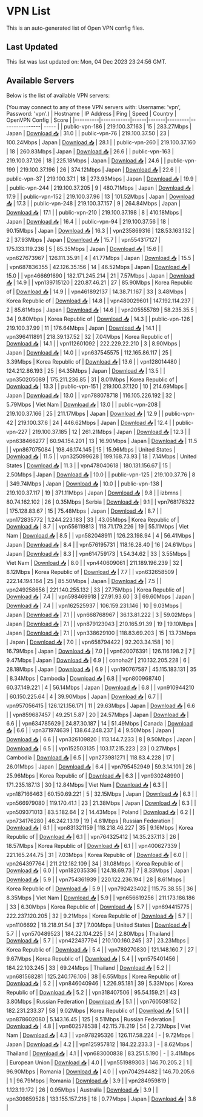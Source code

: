 # VPN List

This is an auto-generated list of Open VPN config files.

## Last Updated

This list was last updated on: Mon, 04 Dec 2023 23:24:56 GMT.

## Available Servers

Below is the list of available VPN servers:

(You may connect to any of these VPN servers with: Username: 'vpn', Password: 'vpn'.)
| Hostname | IP Address | Ping | Speed | Country | OpenVPN Config | Score |
|----------|------------|------|-------|---------|----------------| ----- |
| public-vpn-186 | 219.100.37.163 | 15 | 283.27Mbps | Japan | [Download 📥](./configs/server_0_JP.ovpn) | 31.0 |
| public-vpn-76 | 219.100.37.50 | 23 | 100.24Mbps | Japan | [Download 📥](./configs/server_1_JP.ovpn) | 28.1 |
| public-vpn-260 | 219.100.37.160 | 18 | 260.83Mbps | Japan | [Download 📥](./configs/server_2_JP.ovpn) | 26.6 |
| public-vpn-163 | 219.100.37.126 | 18 | 225.18Mbps | Japan | [Download 📥](./configs/server_3_JP.ovpn) | 24.6 |
| public-vpn-199 | 219.100.37.196 | 26 | 374.12Mbps | Japan | [Download 📥](./configs/server_4_JP.ovpn) | 22.6 |
| public-vpn-37 | 219.100.37.1 | 18 | 273.93Mbps | Japan | [Download 📥](./configs/server_5_JP.ovpn) | 19.9 |
| public-vpn-244 | 219.100.37.205 | 9 | 480.71Mbps | Japan | [Download 📥](./configs/server_6_JP.ovpn) | 17.9 |
| public-vpn-152 | 219.100.37.96 | 13 | 101.52Mbps | Japan | [Download 📥](./configs/server_7_JP.ovpn) | 17.3 |
| public-vpn-248 | 219.100.37.157 | 9 | 264.84Mbps | Japan | [Download 📥](./configs/server_8_JP.ovpn) | 17.1 |
| public-vpn-210 | 219.100.37.198 | 8 | 410.18Mbps | Japan | [Download 📥](./configs/server_9_JP.ovpn) | 16.4 |
| public-vpn-94 | 219.100.37.56 | 18 | 90.15Mbps | Japan | [Download 📥](./configs/server_10_JP.ovpn) | 16.3 |
| vpn235869316 | 128.53.163.132 | 2 | 37.93Mbps | Japan | [Download 📥](./configs/server_11_JP.ovpn) | 15.7 |
| vpn554317127 | 175.133.119.236 | 5 | 85.35Mbps | Japan | [Download 📥](./configs/server_12_JP.ovpn) | 15.6 |
| vpn627673967 | 126.111.35.91 | 4 | 41.77Mbps | Japan | [Download 📥](./configs/server_13_JP.ovpn) | 15.5 |
| vpn687836355 | 42.126.35.156 | 14 | 46.52Mbps | Japan | [Download 📥](./configs/server_14_JP.ovpn) | 15.0 |
| vpn466691690 | 182.171.245.214 | 21 | 7.57Mbps | Japan | [Download 📥](./configs/server_15_JP.ovpn) | 14.9 |
| vpn139715120 | 220.87.46.21 | 27 | 85.90Mbps | Korea Republic of | [Download 📥](./configs/server_16_KR.ovpn) | 14.9 |
| vpn461892137 | 14.38.71.167 | 33 | 3.48Mbps | Korea Republic of | [Download 📥](./configs/server_17_KR.ovpn) | 14.8 |
| vpn480029601 | 147.192.114.237 | 2 | 85.61Mbps | Japan | [Download 📥](./configs/server_18_JP.ovpn) | 14.6 |
| vpn205555789 | 58.235.35.5 | 34 | 9.80Mbps | Korea Republic of | [Download 📥](./configs/server_19_KR.ovpn) | 14.3 |
| public-vpn-126 | 219.100.37.99 | 11 | 176.64Mbps | Japan | [Download 📥](./configs/server_20_JP.ovpn) | 14.1 |
| vpn396411891 | 218.39.137.52 | 32 | 7.04Mbps | Korea Republic of | [Download 📥](./configs/server_21_KR.ovpn) | 14.1 |
| vpn112601092 | 222.229.22.210 | 3 | 8.90Mbps | Japan | [Download 📥](./configs/server_22_JP.ovpn) | 14.0 |
| vpn637545575 | 112.165.86.117 | 25 | 3.39Mbps | Korea Republic of | [Download 📥](./configs/server_23_KR.ovpn) | 13.6 |
| vpn128014480 | 124.212.86.193 | 25 | 64.35Mbps | Japan | [Download 📥](./configs/server_24_JP.ovpn) | 13.5 |
| vpn350205089 | 175.211.236.85 | 31 | 8.01Mbps | Korea Republic of | [Download 📥](./configs/server_25_KR.ovpn) | 13.3 |
| public-vpn-151 | 219.100.37.120 | 10 | 214.69Mbps | Japan | [Download 📥](./configs/server_26_JP.ovpn) | 13.0 |
| vpn788078718 | 116.105.226.192 | 32 | 5.79Mbps | Viet Nam | [Download 📥](./configs/server_27_VN.ovpn) | 13.0 |
| public-vpn-208 | 219.100.37.166 | 25 | 211.17Mbps | Japan | [Download 📥](./configs/server_28_JP.ovpn) | 12.9 |
| public-vpn-42 | 219.100.37.6 | 24 | 446.62Mbps | Japan | [Download 📥](./configs/server_29_JP.ovpn) | 12.4 |
| public-vpn-227 | 219.100.37.185 | 12 | 261.21Mbps | Japan | [Download 📥](./configs/server_30_JP.ovpn) | 12.3 |
| vpn638466277 | 60.94.154.201 | 13 | 16.90Mbps | Japan | [Download 📥](./configs/server_31_JP.ovpn) | 11.5 |
| vpn867075084 | 198.46.174.145 | 15 | 15.96Mbps | United States | [Download 📥](./configs/server_32_US.ovpn) | 11.5 |
| vpn325099628 | 199.168.73.93 | 18 | 7.14Mbps | United States | [Download 📥](./configs/server_33_US.ovpn) | 11.3 |
| vpn478040618 | 180.131.156.67 | 15 | 2.50Mbps | Japan | [Download 📥](./configs/server_34_JP.ovpn) | 10.0 |
| public-vpn-125 | 219.100.37.76 | 8 | 349.74Mbps | Japan | [Download 📥](./configs/server_35_JP.ovpn) | 10.0 |
| public-vpn-138 | 219.100.37.117 | 19 | 371.11Mbps | Japan | [Download 📥](./configs/server_36_JP.ovpn) | 9.8 |
| izbmns | 80.74.162.102 | 26 | 0.35Mbps | Serbia | [Download 📥](./configs/server_37_RS.ovpn) | 9.1 |
| vpn768176322 | 175.128.83.67 | 15 | 75.48Mbps | Japan | [Download 📥](./configs/server_38_JP.ovpn) | 8.7 |
| vpn172835772 | 1.244.223.183 | 33 | 43.05Mbps | Korea Republic of | [Download 📥](./configs/server_39_KR.ovpn) | 8.7 |
| vpn556119813 | 118.71.179.226 | 19 | 55.11Mbps | Viet Nam | [Download 📥](./configs/server_40_VN.ovpn) | 8.5 |
| vpn582048911 | 126.23.198.94 | 4 | 56.41Mbps | Japan | [Download 📥](./configs/server_41_JP.ovpn) | 8.4 |
| vpn576195731 | 118.16.28.40 | 16 | 24.61Mbps | Japan | [Download 📥](./configs/server_42_JP.ovpn) | 8.3 |
| vpn614759173 | 1.54.34.62 | 33 | 3.55Mbps | Viet Nam | [Download 📥](./configs/server_43_VN.ovpn) | 8.0 |
| vpn440609061 | 211.189.196.239 | 32 | 8.12Mbps | Korea Republic of | [Download 📥](./configs/server_44_KR.ovpn) | 7.7 |
| vpn632658509 | 222.14.194.164 | 25 | 85.50Mbps | Japan | [Download 📥](./configs/server_45_JP.ovpn) | 7.5 |
| vpn249258656 | 221.140.255.132 | 33 | 27.75Mbps | Korea Republic of | [Download 📥](./configs/server_46_KR.ovpn) | 7.4 |
| vpn598469918 | 27.91.93.60 | 3 | 69.60Mbps | Japan | [Download 📥](./configs/server_47_JP.ovpn) | 7.4 |
| vpn162525937 | 106.159.231.146 | 10 | 9.03Mbps | Japan | [Download 📥](./configs/server_48_JP.ovpn) | 7.1 |
| vpn668768967 | 36.13.81.222 | 3 | 59.02Mbps | Japan | [Download 📥](./configs/server_49_JP.ovpn) | 7.1 |
| vpn879123043 | 210.165.91.39 | 19 | 19.10Mbps | Japan | [Download 📥](./configs/server_50_JP.ovpn) | 7.1 |
| vpn338629100 | 118.83.69.203 | 15 | 13.73Mbps | Japan | [Download 📥](./configs/server_51_JP.ovpn) | 7.0 |
| vpn658794422 | 92.203.34.158 | 10 | 16.79Mbps | Japan | [Download 📥](./configs/server_52_JP.ovpn) | 7.0 |
| vpn620076391 | 126.116.198.2 | 7 | 9.47Mbps | Japan | [Download 📥](./configs/server_53_JP.ovpn) | 6.9 |
| conoha2f | 210.132.205.228 | 6 | 28.18Mbps | Japan | [Download 📥](./configs/server_54_JP.ovpn) | 6.9 |
| vpn190767587 | 45.115.183.131 | 35 | 8.34Mbps | Cambodia | [Download 📥](./configs/server_55_KH.ovpn) | 6.8 |
| vpn800968740 | 60.37.149.221 | 4 | 56.14Mbps | Japan | [Download 📥](./configs/server_56_JP.ovpn) | 6.8 |
| vpn910944210 | 60.150.225.64 | 4 | 39.90Mbps | Japan | [Download 📥](./configs/server_57_JP.ovpn) | 6.7 |
| vpn957056415 | 126.121.156.171 | 11 | 29.63Mbps | Japan | [Download 📥](./configs/server_58_JP.ovpn) | 6.6 |
| vpn859687457 | 49.251.5.87 | 20 | 24.57Mbps | Japan | [Download 📥](./configs/server_59_JP.ovpn) | 6.6 |
| vpn634785629 | 24.87.30.187 | 14 | 51.49Mbps | Canada | [Download 📥](./configs/server_60_CA.ovpn) | 6.6 |
| vpn371974639 | 138.64.248.237 | 4 | 9.50Mbps | Japan | [Download 📥](./configs/server_61_JP.ovpn) | 6.6 |
| vpn326109820 | 113.144.7.233 | 8 | 9.50Mbps | Japan | [Download 📥](./configs/server_62_JP.ovpn) | 6.5 |
| vpn152503135 | 103.17.215.223 | 23 | 0.27Mbps | Cambodia | [Download 📥](./configs/server_63_KH.ovpn) | 6.5 |
| vpn273981271 | 118.83.4.228 | 17 | 26.01Mbps | Japan | [Download 📥](./configs/server_64_JP.ovpn) | 6.4 |
| vpn795452949 | 59.3.14.101 | 26 | 25.96Mbps | Korea Republic of | [Download 📥](./configs/server_65_KR.ovpn) | 6.3 |
| vpn930248990 | 171.235.187.13 | 30 | 12.84Mbps | Viet Nam | [Download 📥](./configs/server_66_VN.ovpn) | 6.3 |
| vpn187166463 | 60.150.69.221 | 5 | 32.15Mbps | Japan | [Download 📥](./configs/server_67_JP.ovpn) | 6.3 |
| vpn566979080 | 119.170.41.1 | 23 | 21.38Mbps | Japan | [Download 📥](./configs/server_68_JP.ovpn) | 6.3 |
| vpn509371013 | 83.5.182.64 | 2 | 14.43Mbps | Poland | [Download 📥](./configs/server_69_PL.ovpn) | 6.2 |
| vpn734176280 | 46.242.13.19 | 19 | 4.61Mbps | Russian Federation | [Download 📥](./configs/server_70_RU.ovpn) | 6.1 |
| vpn831321159 | 118.218.46.227 | 35 | 9.16Mbps | Korea Republic of | [Download 📥](./configs/server_71_KR.ovpn) | 6.1 |
| vpn764325412 | 14.35.237.113 | 26 | 18.57Mbps | Korea Republic of | [Download 📥](./configs/server_72_KR.ovpn) | 6.1 |
| vpn400627339 | 221.165.244.75 | 31 | 7.03Mbps | Korea Republic of | [Download 📥](./configs/server_73_KR.ovpn) | 6.0 |
| vpn264397764 | 211.212.182.109 | 34 | 31.08Mbps | Korea Republic of | [Download 📥](./configs/server_74_KR.ovpn) | 6.0 |
| vpn182035336 | 124.18.69.73 | 7 | 8.33Mbps | Japan | [Download 📥](./configs/server_75_JP.ovpn) | 5.9 |
| vpn754361939 | 220.122.236.194 | 28 | 8.61Mbps | Korea Republic of | [Download 📥](./configs/server_76_KR.ovpn) | 5.9 |
| vpn792423402 | 115.75.38.55 | 36 | 8.35Mbps | Viet Nam | [Download 📥](./configs/server_77_VN.ovpn) | 5.9 |
| vpn656619256 | 211.173.186.186 | 33 | 6.30Mbps | Korea Republic of | [Download 📥](./configs/server_78_KR.ovpn) | 5.7 |
| vpn694415775 | 222.237.120.205 | 32 | 9.21Mbps | Korea Republic of | [Download 📥](./configs/server_79_KR.ovpn) | 5.7 |
| vpn1106692 | 18.218.91.54 | 37 | 7.00Mbps | United States | [Download 📥](./configs/server_80_US.ovpn) | 5.7 |
| vpn570489523 | 184.22.104.225 | 34 | 2.80Mbps | Thailand | [Download 📥](./configs/server_81_TH.ovpn) | 5.7 |
| vpn422437794 | 210.100.160.245 | 37 | 23.23Mbps | Korea Republic of | [Download 📥](./configs/server_82_KR.ovpn) | 5.4 |
| vpn789270830 | 121.148.160.7 | 27 | 9.67Mbps | Korea Republic of | [Download 📥](./configs/server_83_KR.ovpn) | 5.4 |
| vpn575401456 | 184.22.103.245 | 33 | 69.24Mbps | Thailand | [Download 📥](./configs/server_84_TH.ovpn) | 5.2 |
| vpn681568281 | 125.240.176.106 | 38 | 6.55Mbps | Korea Republic of | [Download 📥](./configs/server_85_KR.ovpn) | 5.2 |
| vpn846040946 | 1.226.95.181 | 39 | 5.33Mbps | Korea Republic of | [Download 📥](./configs/server_86_KR.ovpn) | 5.2 |
| vpn318407506 | 95.54.159.21 | 43 | 3.80Mbps | Russian Federation | [Download 📥](./configs/server_87_RU.ovpn) | 5.1 |
| vpn760508152 | 182.231.233.37 | 58 | 9.02Mbps | Korea Republic of | [Download 📥](./configs/server_88_KR.ovpn) | 5.1 |
| vpn878602080 | 5.143.16.45 | 125 | 9.51Mbps | Russian Federation | [Download 📥](./configs/server_89_RU.ovpn) | 4.8 |
| vpn602578538 | 42.115.78.219 | 54 | 2.72Mbps | Viet Nam | [Download 📥](./configs/server_90_VN.ovpn) | 4.3 |
| vpn978295326 | 126.117.58.224 | - | 9.72Mbps | Japan | [Download 📥](./configs/server_91_JP.ovpn) | 4.2 |
| vpn125957812 | 184.22.233.3 | - | 8.62Mbps | Thailand | [Download 📥](./configs/server_92_TH.ovpn) | 4.1 |
| vpn683000838 | 83.251.5.190 | - | 3.41Mbps | European Union | [Download 📥](./configs/server_93_EU.ovpn) | 4.0 |
| vpn551989303 | 146.70.205.2 | 1 | 96.90Mbps | Romania | [Download 📥](./configs/server_94_RO.ovpn) | 4.0 |
| vpn704294482 | 146.70.205.6 | 1 | 96.79Mbps | Romania | [Download 📥](./configs/server_95_RO.ovpn) | 3.9 |
| vpn284959819 | 1.123.19.172 | 26 | 0.95Mbps | Australia | [Download 📥](./configs/server_96_AU.ovpn) | 3.9 |
| vpn309859528 | 133.155.157.216 | 18 | 0.77Mbps | Japan | [Download 📥](./configs/server_97_JP.ovpn) | 3.8 |
